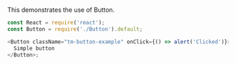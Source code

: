 #

This demonstrates the use of Button.

```js
const React = require('react');
const Button = require('./Button').default;

<Button className="tm-button-example" onClick={() => alert('Clicked')}>
  Simple button
</Button>;
```
